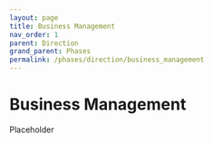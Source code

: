 ```yaml
---
layout: page
title: Business Management
nav_order: 1
parent: Direction
grand_parent: Phases
permalink: /phases/direction/business_management
---
```


# Business Management

Placeholder